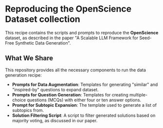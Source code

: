 # Reproducing the OpenScience Dataset collection

This recipe contains the scripts and prompts to reproduce the **OpenScience** dataset, as described in the paper "A Scalable LLM Framework for Seed-Free Synthetic Data Generation".

## What We Share

This repository provides all the necessary components to run the data generation recipe:

* **Prompts for Data Augmentation**: Templates for generating "similar" and "inspired-by" questions to expand dataset.
* **Prompts for Question Generation**: Templates for creating multiple-choice questions (MCQs) with either four or ten answer options.
* **Prompt for Subtopic Expansion**: The template used to generate a list of subtopics from.
* **Solution Filtering Script**: A script to filter generated solutions based on majority voting, as discussed in our paper.
